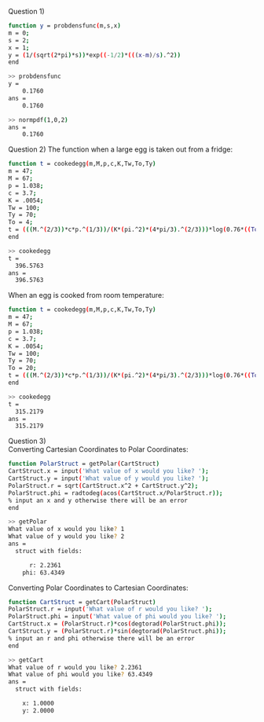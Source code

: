 Question 1)  
```bash
function y = probdensfunc(m,s,x) 
m = 0;
s = 2;
x = 1;
y = (1/(sqrt(2*pi)*s))*exp((-1/2)*(((x-m)/s).^2))
end
```
```bash
>> probdensfunc
y =
    0.1760
ans =
    0.1760
```
```bash
>> normpdf(1,0,2)
ans =
    0.1760
```
Question 2) The function when a large egg is taken out from a fridge:  
```bash
function t = cookedegg(m,M,p,c,K,Tw,To,Ty)
m = 47;
M = 67;
p = 1.038;
c = 3.7;
K = .0054;
Tw = 100;
Ty = 70;
To = 4;
t = (((M.^(2/3))*c*p.^(1/3))/(K*(pi.^2)*(4*pi/3).^(2/3)))*log(0.76*((To-Tw)/(Ty-Tw)))
end
```
```bash
>> cookedegg
t =
  396.5763
ans =
  396.5763
```
When an egg is cooked from room temperature:  
```bash
function t = cookedegg(m,M,p,c,K,Tw,To,Ty)
m = 47;
M = 67;
p = 1.038;
c = 3.7;
K = .0054;
Tw = 100;
Ty = 70;
To = 20;
t = (((M.^(2/3))*c*p.^(1/3))/(K*(pi.^2)*(4*pi/3).^(2/3)))*log(0.76*((To-Tw)/(Ty-Tw)))
end
```
```bash
>> cookedegg
t =
  315.2179
ans =
  315.2179
```
Question 3)  
Converting Cartesian Coordinates to Polar Coordinates:  
```bash
function PolarStruct = getPolar(CartStruct)
CartStruct.x = input('What value of x would you like? ');
CartStruct.y = input('What value of y would you like? ');
PolarStruct.r = sqrt(CartStruct.x^2 + CartStruct.y^2);
PolarStruct.phi = radtodeg(acos(CartStruct.x/PolarStruct.r));
% input an x and y otherwise there will be an error
end
```
```bash
>> getPolar
What value of x would you like? 1
What value of y would you like? 2
ans = 
  struct with fields:

      r: 2.2361
    phi: 63.4349
```
Converting Polar Coordinates to Cartesian Coordinates:  
```bash
function CartStruct = getCart(PolarStruct)
PolarStruct.r = input('What value of r would you like? ');
PolarStruct.phi = input('What value of phi would you like? ');
CartStruct.x = (PolarStruct.r)*cos(degtorad(PolarStruct.phi));
CartStruct.y = (PolarStruct.r)*sin(degtorad(PolarStruct.phi));
% input an r and phi otherwise there will be an error
end
```
```bash
>> getCart
What value of r would you like? 2.2361
What value of phi would you like? 63.4349
ans = 
  struct with fields:

    x: 1.0000
    y: 2.0000
```
